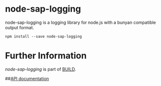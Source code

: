 node-sap-logging
============

node-sap-logging is a logging library for node.js with a bunyan compatible output format.

```
npm install --save node-sap-logging
```

Further Information
======================

*node-sap-logging* is part of [BUILD](https://github.com/SAP/BUILD).

##[API documentation](./API.md)
